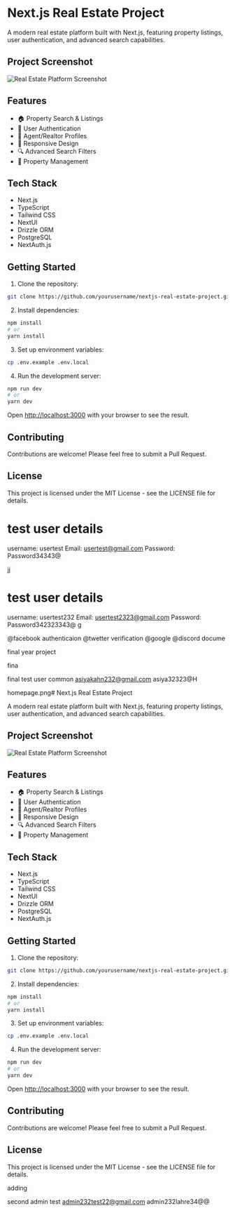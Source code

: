# Next.js Real Estate Project

A modern real estate platform built with Next.js, featuring property listings, user authentication, and advanced search capabilities.

## Project Screenshot

![Real Estate Platform Screenshot](public/assets/screenshots/homepage.png)

## Features

- 🏠 Property Search & Listings
- 👥 User Authentication
- 💼 Agent/Realtor Profiles
- 📱 Responsive Design
- 🔍 Advanced Search Filters
- 📝 Property Management

## Tech Stack

- Next.js
- TypeScript
- Tailwind CSS
- NextUI
- Drizzle ORM
- PostgreSQL
- NextAuth.js

## Getting Started

1. Clone the repository:
```bash
git clone https://github.com/yourusername/nextjs-real-estate-project.git
```

2. Install dependencies:
```bash
npm install
# or
yarn install
```

3. Set up environment variables:
```bash
cp .env.example .env.local
```

4. Run the development server:
```bash
npm run dev
# or
yarn dev
```

Open [http://localhost:3000](http://localhost:3000) with your browser to see the result.

## Contributing

Contributions are welcome! Please feel free to submit a Pull Request.

## License

This project is licensed under the MIT License - see the LICENSE file for details.

# test user details
username: usertest
Email: usertest@gmail.com
Password: Password34343@

jj



# test user details
username: usertest232
Email: usertest2323@gmail.com
Password: Password342323343@
g

@facebook authenticaion
@twetter verification 
@google
@discord
docume


final year project 

fina




final test user common
asiyakahn232@gmail.com
asiya32323@H



homepage.png# Next.js Real Estate Project

A modern real estate platform built with Next.js, featuring property listings, user authentication, and advanced search capabilities.

## Project Screenshot

![Real Estate Platform Screenshot](public/assets/screenshots/homepage.png)

## Features

- 🏠 Property Search & Listings
- 👥 User Authentication
- 💼 Agent/Realtor Profiles
- 📱 Responsive Design
- 🔍 Advanced Search Filters
- 📝 Property Management

## Tech Stack

- Next.js
- TypeScript
- Tailwind CSS
- NextUI
- Drizzle ORM
- PostgreSQL
- NextAuth.js

## Getting Started

1. Clone the repository:
```bash
git clone https://github.com/yourusername/nextjs-real-estate-project.git
```

2. Install dependencies:
```bash
npm install
# or
yarn install
```

3. Set up environment variables:
```bash
cp .env.example .env.local
```

4. Run the development server:
```bash
npm run dev
# or
yarn dev
```

Open [http://localhost:3000](http://localhost:3000) with your browser to see the result.

## Contributing

Contributions are welcome! Please feel free to submit a Pull Request.

## License

This project is licensed under the MIT License - see the LICENSE file for details.

adding 

second admin test
admin232test22@gmail.com
admin232lahre34@@

